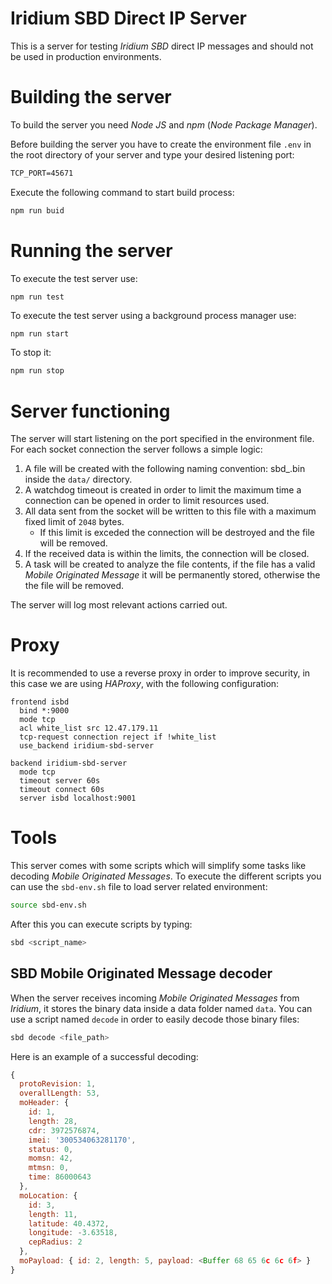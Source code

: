 # Iridium SBD Direct IP Server

This is a server for testing *Iridium SBD* direct IP messages and should not be used in production environments.

# Building the server
To build the server you need *Node JS* and *npm* (*Node Package Manager*).

Before building the server you have to create the environment file `.env` in the root directory of your server and type your desired listening port:
``` txt
TCP_PORT=45671
```

Execute the following command to start build process:
``` bash
npm run buid
```

# Running the server

To execute the test server use:
```
npm run test
```

To execute the test server using a background process manager use:
``` bash
npm run start
```

To stop it:
``` bash
npm run stop
```

# Server functioning
The server will start listening on the port specified in the environment file. For each socket connection the server follows a simple logic:
  1. A file will be created with the following naming convention: sbd_<timestamp>.bin inside the `data/` directory.
  2. A watchdog timeout is created in order to limit the maximum time a connection can be opened in order to limit resources used.
  3. All data sent from the socket will be written to this file with a maximum fixed limit of `2048` bytes. 
       - If this limit is exceded the connection will be destroyed and the file will be removed.
  4. If the received data is within the limits, the connection will be closed.
  5. A task will be created to analyze the file contents, if the file has a valid *Mobile Originated Message* it will be permanently stored, otherwise the the file will be removed.

The server will log most relevant actions carried out.

# Proxy
It is recommended to use a reverse proxy in order to improve security, in this case we are using *HAProxy*, with the following configuration:

``` config
frontend isbd
  bind *:9000
  mode tcp
  acl white_list src 12.47.179.11
  tcp-request connection reject if !white_list
  use_backend iridium-sbd-server

backend iridium-sbd-server
  mode tcp
  timeout server 60s
  timeout connect 60s
  server isbd localhost:9001
```

# Tools
This server comes with some scripts which will simplify some tasks like decoding _Mobile Originated Messages_.
To execute the different scripts you can use the `sbd-env.sh` file to load server related environment:
``` bash
source sbd-env.sh
```

After this you can execute scripts by typing:
``` bash
sbd <script_name>
```

## SBD Mobile Originated Message decoder
When the server receives incoming *Mobile Originated Messages* from *Iridium*, it stores the binary data inside a data folder named `data`. You can use a script named `decode` in order to easily decode those binary files:
``` bash
sbd decode <file_path>
```
Here is an example of a successful decoding:
``` js
{
  protoRevision: 1,
  overallLength: 53,
  moHeader: {
    id: 1,
    length: 28,
    cdr: 3972576874,
    imei: '300534063281170',
    status: 0,
    momsn: 42,
    mtmsn: 0,
    time: 86000643
  },
  moLocation: {
    id: 3,
    length: 11,
    latitude: 40.4372,
    longitude: -3.63518,
    cepRadius: 2
  },
  moPayload: { id: 2, length: 5, payload: <Buffer 68 65 6c 6c 6f> }
}
```

